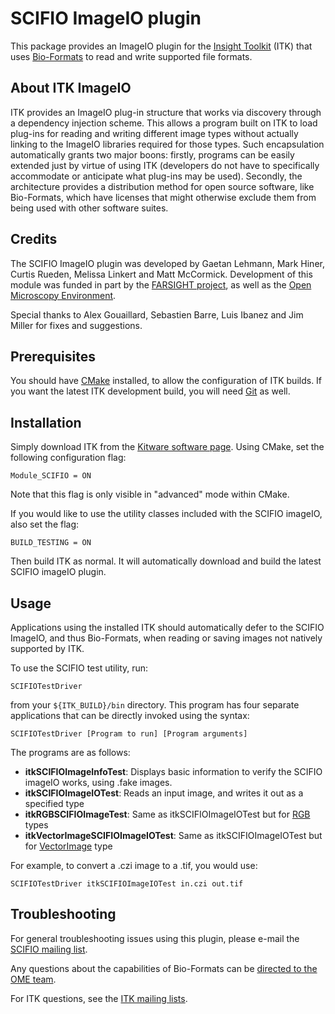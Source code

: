 # SCIFIO ImageIO plugin

This package provides an ImageIO plugin for the
[Insight Toolkit](http://itk.org/) (ITK) that uses
[Bio-Formats](https://github.com/openmicroscopy/bioformats)
to read and write supported file formats.

## About ITK ImageIO

ITK provides an ImageIO plug-in structure that works via discovery through a
dependency injection scheme. This allows a program built on ITK to load
plug-ins for reading and writing different image types without actually linking
to the ImageIO libraries required for those types. Such encapsulation
automatically grants two major boons: firstly, programs can be easily extended
just by virtue of using ITK (developers do not have to specifically accommodate
or anticipate what plug-ins may be used). Secondly, the architecture provides a
distribution method for open source software, like Bio-Formats, which have
licenses that might otherwise exclude them from being used with other software
suites.

## Credits

The SCIFIO ImageIO plugin was developed by Gaetan Lehmann, Mark Hiner,
Curtis Rueden, Melissa Linkert and Matt McCormick. Development of this
module was funded in part by the
[FARSIGHT project](http://farsight-toolkit.org/), as well as the
[Open Microscopy Environment](http://openmicroscopy.org/).

Special thanks to Alex Gouaillard, Sebastien Barre, Luis Ibanez and
Jim Miller for fixes and suggestions.

## Prerequisites

You should have [CMake](http://www.cmake.org/) installed, to allow the
configuration of ITK builds. If you want the latest ITK development build, you
will need [Git](http://git-scm.com/) as well.

## Installation

Simply download ITK from the [Kitware software
page](http://www.itk.org/ITK/resources/software.html). Using CMake, set the
following configuration flag:
```
Module_SCIFIO = ON
```
Note that this flag is only visible in "advanced" mode within CMake.

If you would like to use the utility classes included with the SCIFIO imageIO,
also set the flag:
```
BUILD_TESTING = ON
```
Then build ITK as normal. It will automatically download and build the latest
SCIFIO imageIO plugin.

## Usage

Applications using the installed ITK should automatically defer to the SCIFIO
ImageIO, and thus Bio-Formats, when reading or saving images not natively
supported by ITK.

To use the SCIFIO test utility, run:
```
SCIFIOTestDriver
```
from your `${ITK_BUILD}/bin` directory. This program has four separate
applications that can be directly invoked using the syntax:
```
SCIFIOTestDriver [Program to run] [Program arguments]
```
The programs are as follows:

* __itkSCIFIOImageInfoTest__:
  Displays basic information to verify the SCIFIO imageIO works, using .fake
  images.
* __itkSCIFIOImageIOTest__:
  Reads an input image, and writes it out as a specified type
* __itkRGBSCIFIOImageTest__:
  Same as itkSCIFIOImageIOTest but for
  [RGB](http://www.itk.org/Doxygen/html/classitk_1_1RGBPixel.html) types
* __itkVectorImageSCIFIOImageIOTest__:
  Same as itkSCIFIOImageIOTest but for
  [VectorImage](http://www.itk.org/Doxygen/html/classitk_1_1VectorImage.html)
  type

For example, to convert a .czi image to a .tif, you would use:
```
SCIFIOTestDriver itkSCIFIOImageIOTest in.czi out.tif
```

## Troubleshooting

For general troubleshooting issues using this plugin, please e-mail the
[SCIFIO mailing list](http://scif.io/mailman/listinfo/scifio).

Any questions about the capabilities of Bio-Formats can be
[directed to the OME team](http://www.openmicroscopy.org/site/community).

For ITK questions, see the
[ITK mailing lists](http://www.itk.org/ITK/help/mailing.html).
